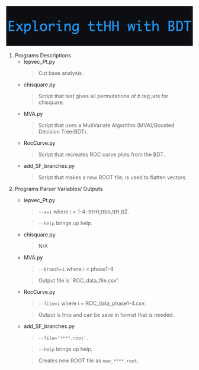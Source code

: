 <img src="https://github.com/JOTELLECHEA/Exploring-ttHH-with-BDT/blob/master/Exploring_ttHH_with_BDT.png">

1. Programs Descriptions
   - lepvec_Pt.py
     >Cut base analysis.
   - chisquare.py
     >Script that test gives all permutations of b tag jets for chisquare.
   - MVA.py
     >Script that uses a MutiVariate Algorithm (MVA)/Boosted Decision Tree(BDT).
   - RocCurve.py
     >Script that recreates ROC curve plots from the BDT.
   - add_SF_branches.py
     >Script that makes a new ROOT file; is used to flatten vectors.
2. Programs Parser Variables/ Outputs
   - lepvec_Pt.py
     >`--x=i` where  i = 1-4: ttHH,ttbb,ttH,ttZ.
     
     >`--help` brings up help.
   - chisquare.py
     >N/A
   - MVA.py
     >`--branch=i` where i = phase1-4
     
     >Output file is `ROC_data_file.csv'.
   - RocCurve.py
     >`--file=i` where  i = ROC_data_phase1-4.csv.

     >Output is tmp and can be save in format that is needed.
   - add_SF_branches.py
     >`--file='****.root'`.
     
     >`--help` brings up help.
     
     >Creates new ROOT file as `new_****.root`.
  
